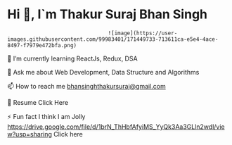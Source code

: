 # Hi 👋, I`m Thakur Suraj Bhan Singh
                                    ![image](https://user-images.githubusercontent.com/99983401/171449733-713611ca-e5e4-4ace-8497-f7979e472bfa.png)
 🌱 I’m currently learning ReactJs, Redux, DSA

💬 Ask me about Web Development, Data Structure and Algorithms

📫 How to reach me bhansinghthakursuraj@gmail.com

📄 Resume Click Here

⚡ Fun fact I think I am Jolly   
https://drive.google.com/file/d/1brN_ThHbfAfyiMS_YyQk3Aa3GLln2wdl/view?usp=sharing Click here




<!--
**Surajj07/Surajj07** is a ✨ _special_ ✨ repository because its `README.md` (this file) appears on your GitHub profile.

Here are some ideas to get you started:

- 🔭 I’m currently working on ...
- 🌱 I’m currently learning ...
- 👯 I’m looking to collaborate on ...
- 🤔 I’m looking for help with ...
- 💬 Ask me about ...
- 📫 How to reach me: ...
- 😄 Pronouns: ...
- ⚡ Fun fact: ...
-->
